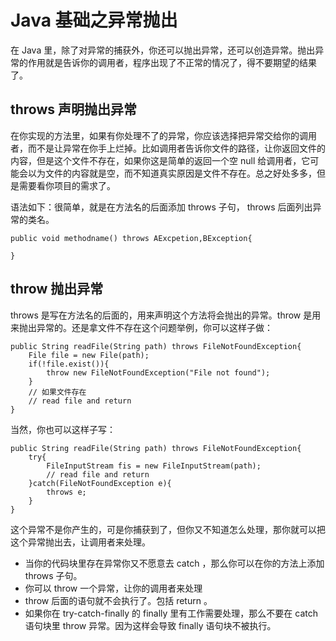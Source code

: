 # Java 基础之异常抛出

在 Java 里，除了对异常的捕获外，你还可以抛出异常，还可以创造异常。抛出异常的作用就是告诉你的调用者，程序出现了不正常的情况了，得不要期望的结果了。


## throws 声明抛出异常

在你实现的方法里，如果有你处理不了的异常，你应该选择把异常交给你的调用者，而不是让异常在你手上烂掉。比如调用者告诉你文件的路径，让你返回文件的内容，但是这个文件不存在，如果你这是简单的返回一个空 null 给调用者，它可能会以为文件的内容就是空，而不知道真实原因是文件不存在。总之好处多多，但是需要看你项目的需求了。

语法如下：很简单，就是在方法名的后面添加 throws 子句， throws 后面列出异常的类名。

    public void methodname() throws AExcpetion,BException{
    
    }


## throw 抛出异常
throws 是写在方法名的后面的，用来声明这个方法将会抛出的异常。throw 是用来抛出异常的。还是拿文件不存在这个问题举例，你可以这样子做：

    public String readFile(String path) throws FileNotFoundException{
        File file = new File(path);
        if(!file.exist()){
            throw new FileNotFoundException("File not found");
        }
        // 如果文件存在
        // read file and return 
    }

当然，你也可以这样子写：

    public String readFile(String path) throws FileNotFoundException{
        try{
            FileInputStream fis = new FileInputStream(path);
            // read file and return
        }catch(FileNotFoundException e){
            throws e;
        }
    }

这个异常不是你产生的，可是你捕获到了，但你又不知道怎么处理，那你就可以把这个异常抛出去，让调用者来处理。

 - 当你的代码块里存在异常你又不愿意去 catch ，那么你可以在你的方法上添加 throws 子句。
 - 你可以 throw 一个异常，让你的调用者来处理
 - throw 后面的语句就不会执行了。包括 return 。
 - 如果你在 try-catch-finally 的 finally 里有工作需要处理，那么不要在 catch 语句块里 throw 异常。因为这样会导致 finally 语句块不被执行。